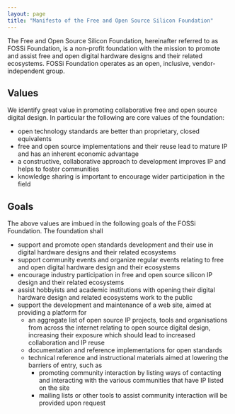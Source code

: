 ```yaml
---
layout: page
title: "Manifesto of the Free and Open Source Silicon Foundation"
---
```


The Free and Open Source Silicon Foundation, hereinafter referred to
as FOSSi Foundation, is a non-profit foundation with the mission to promote and
assist free and open digital hardware designs and their related
ecosystems. FOSSi Foundation operates as an open, inclusive, vendor-independent
group.

## Values

We identify great value in promoting collaborative free and open source digital design. In particular the following are core values of the foundation:

* open technology standards are better than proprietary, closed equivalents
 * free and open source implementations and their reuse lead to mature IP and has an inherent economic advantage
 * a constructive, collaborative approach to development improves IP and helps to foster communities
 * knowledge sharing is important to encourage wider participation in the field

## Goals

The above values are imbued in the following goals of the FOSSi Foundation. The foundation shall

 * support and promote open standards development and their use in digital hardware designs and their related ecosystems
 * support community events and organize regular events relating to free and open digital hardware design and their ecosystems
 * encourage industry participation in free and open source silicon IP design and their related ecosystems
 * assist hobbyists and academic institutions with opening their digital hardware design and related ecosystems work to the public
 * support the development and maintenance of a web site, aimed at providing a platform for 
   * an aggregate list of open source IP projects, tools and organisations from across the internet relating to open source digital design, increasing their exposure which should lead to increased collaboration and IP reuse
   * documentation and reference implementations for open standards
   * technical reference and instructional materials aimed at lowering the barriers of entry, such as
     * promoting community interaction by listing ways of contacting and interacting with the various communities that have IP listed on the site
     * mailing lists or other tools to assist community interaction will be provided upon request

